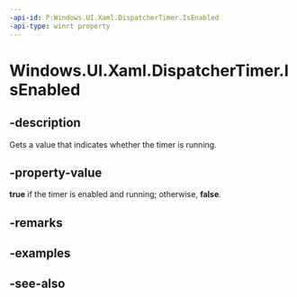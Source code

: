 ```yaml
---
-api-id: P:Windows.UI.Xaml.DispatcherTimer.IsEnabled
-api-type: winrt property
---
```


<!-- Property syntax
public bool IsEnabled { get; }
-->

# Windows.UI.Xaml.DispatcherTimer.IsEnabled

## -description
Gets a value that indicates whether the timer is running.



## -property-value
**true** if the timer is enabled and running; otherwise, **false**.

## -remarks

## -examples

## -see-also
